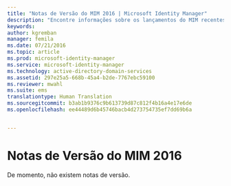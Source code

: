 ```yaml
---
title: "Notas de Versão do MIM 2016 | Microsoft Identity Manager"
description: "Encontre informações sobre os lançamentos do MIM recentes."
keywords: 
author: kgremban
manager: femila
ms.date: 07/21/2016
ms.topic: article
ms.prod: microsoft-identity-manager
ms.service: microsoft-identity-manager
ms.technology: active-directory-domain-services
ms.assetid: 297e25a5-668b-45a4-b2de-7767ebc59100
ms.reviewer: mwahl
ms.suite: ems
translationtype: Human Translation
ms.sourcegitcommit: b3ab1b9376c9b613739d87c812f4b16a4e17e6de
ms.openlocfilehash: ee44489d6b45746bacb4d273754735ef7dd69b6a


---
```


# Notas de Versão do MIM 2016
De momento, não existem notas de versão.



<!--HONumber=Jul16_HO3-->



